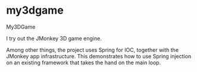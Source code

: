 # my3dgame
My3DGame

I try out the JMonkey 3D game engine.

Among other things, the project uses Spring for IOC,
together with the JMonkey app infrastructure. This demonstrates 
how to use Spring injection on an existing framework that takes the hand
on the main loop.
